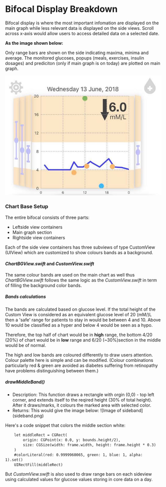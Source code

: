 # Bifocal Display Breakdown

Bifocal display is where the most important infomation are displayed on the main graph while less relevant data is displayed on the side views. Scroll across x-axis would allow users to access detailed data on a selected date.

**As the image shown below:**

Only range bars are shown on the side indicating maxima, minima and average.  The monitored glucoses, popups (meals, exercises, insulin dosages) and prediciton (only if main graph is on today) are plotted on main graph.

![Image of Bifocal](Bifocal.png)


### Chart Base Setup

The entire bifocal consists of three parts: 
  * Leftside view containers
  * Main graph section
  * Rightside view containers

Each of the side view containers has three subviews of type CustomView (UIView) which are customized to show colours bands as a background. 
#### *ChartBGView.swift* and *CustomView.swift*
The same colour bands are used on the main chart as well thus *ChartBGView.swift* follows the same logic as the *CustomView.swift* in term of filling the background color bands.

##### Bands calculations
The bands are calculated based on glucose level. 
If the total height of the Custom View is considered as an equivalent glucose level of 20 (mM/)L  then a 'safe' range for patients to stay in would be between 4 and 10. Above 10 would be classified as a hyper and below 4 would be seen as a hypo.

Therefore, the top half of chart would be in **high** range, the bottom 4/20 (20%) of chart would be in **low** range and 6/20 (~30%)section in the middle would be of normal. 

The high and low bands are coloured differently to draw users attention. Colour palette here is simple and can be modified. (Colour combinations particularly red & green are avoided as diabetes suffering from retinopathy have problems distinguishing between them.)
##### drawMiddleBand()
* Description: 
This function draws a rectangle with orgin (0,0) - top left corner, and extends itself to the reqired height (30% of total height). After it draws/marks, it colours the marked area with selected color.
* Returns:
This would give the image below:
![Image of sideband]
(sideband.png)

Here's a code snippet that colors the middle section white:


        let middleRect = CGRect(
            origin: CGPoint(x: 0.0, y: bounds.height/2),
            size: CGSize(width: frame.width, height: frame.height * 0.3)
        )
        #colorLiteral(red: 0.9999960065, green: 1, blue: 1, alpha: 1).set()
        UIRectFill(middleRect)
    


But *CustomView.swift* is also used to draw range bars on each sideview using calculated values for glucose values storing in core data on a day.
